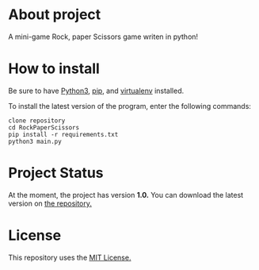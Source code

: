 # About project
A mini-game Rock, paper Scissors game writen in python!

# How to install

Be sure to have [Python3](https://www.python.org/downloads/), [pip](https://pip.pypa.io/en/stable/installation/), and [virtualenv](https://virtualenv.pypa.io/en/latest/installation.html) installed. 

To install the latest version of the program, enter the following commands:
```
clone repository
cd RockPaperScissors
pip install -r requirements.txt
python3 main.py
```

# Project Status
At the moment, the project has version __1.0.__ You can download the latest version on [the repository.](https://github.com/frenesoto/RockPaperScissors)

# License
This repository uses the [MIT License.](https://github.com/frenesoto/RockPaperScissors/blob/main/LICENSE)

